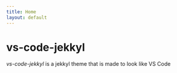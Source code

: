 ```yaml
---
title: Home
layout: default
---
```


# vs-code-jekkyl

*vs-code-jekkyl* is a jekkyl theme that is made to look like VS Code